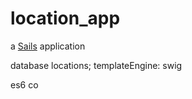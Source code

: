 # location_app

a [Sails](http://sailsjs.org) application

database locations;
templateEngine: swig

es6
co
